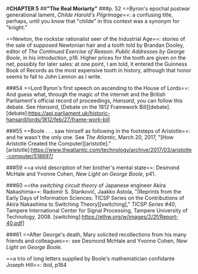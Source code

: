 #**CHAPTER 5**
##**"The Real Moriarty"**
###p. 52
==Byron's epochal postwar generational lament, *Childe Harold's
Pilgrimage*==: a confusing title, perhaps, until you know that "childe"
in this context was a synonym for "knight."

==Newton, the rockstar rationalist seer of the Industrial Age==:
stories of the sale of supposed Newtonian hair and a tooth told by Brandan Dooley, editor of *The Continued Exercise of Reason: Public
Addresses by George Boole*, in his introduction, p16. Higher prices for
the tooth are given on the net, possibly for later sales: at one point,
I am told, it entered the Guinness Book of Records as the most expensive
tooth in history, although that honor seems to fall to John Lennon as I
write.

###54
==Lord Byron's first speech on ascending to the House of Lords==:
And guess what, through the magic of the internet and the British Parliament's official record of proceedings, *Hansard*, you can follow this debate. See *Hansard*, [Debate on the 1812 Framework Bill][debate].
[debate]:https://api.parliament.uk/historic-hansard/lords/1812/feb/27/frame-work-bill

###55
==Boole . . . saw himself as following in the footsteps of
Aristotle==: and he wasn't the only one. See *The Atlantic*, March 20,
2017, "[How Aristotle Created the Computer][aristotle]."
[aristotle]:https://www.theatlantic.com/technology/archive/2017/03/aristotle-computer/518697/

###59
==a vivid description of her brother's mental state==:
Desmond McHale and Yvonne Cohen, *New Light on George Boole*, p41.

###60
==the *switching circuit theory* of Japanese engineer Akira
Nakashima==:
Radomir S. Stanković, Jaakko Astola, "[Reprints from the
Early Days of Information Sciences: TICSP Series on the Contributions of
Akira Nakashima to Switching Theory][switching]," *TICSP Series #40*, Tampere
International Center for Signal Processing, Tampere University of
Technology, 2008.
[switching]:https://ethw.org/w/images/2/2f/Report-40.pdf]

###61
==After George's death, Mary solicited recollections from his many
friends and colleagues==:
see Desmond McHale and Yvonne Cohen, *New Light
on George Boole*.

==a trio of long letters supplied by Boole's mathematician
confidante Joseph Hill==: ibid, p184
